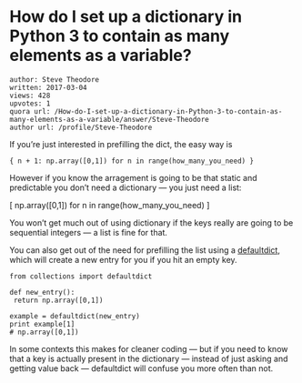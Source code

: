 # How do I set up a dictionary in Python 3 to contain as many elements as a variable?

	author: Steve Theodore
	written: 2017-03-04
	views: 428
	upvotes: 1
	quora url: /How-do-I-set-up-a-dictionary-in-Python-3-to-contain-as-many-elements-as-a-variable/answer/Steve-Theodore
	author url: /profile/Steve-Theodore


If you’re just interested in prefilling the dict, the easy way is

    { n + 1: np.array([0,1]) for n in range(how_many_you_need) }

However if you know the arragement is going to be that static and predictable you don’t need a dictionary — you just need a list:

[ np.array([0,1]) for n in range(how_many_you_need) ]

You won’t get much out of using dictionary if the keys really are going to be sequential integers — a list is fine for that.

You can also get out of the need for prefilling the list using a [defaultdict](https://docs.python.org/2/library/collections.html#collections.defaultdict), which will create a new entry for you if you hit an empty key.

    from collections import defaultdict
    
    def new_entry():
     return np.array([0,1])
    
    example = defaultdict(new_entry)
    print example[1]
    # np.array([0,1])

In some contexts this makes for cleaner coding — but if you need to know that a key is actually present in the dictionary — instead of just asking and getting value back — defaultdict will confuse you more often than not.

